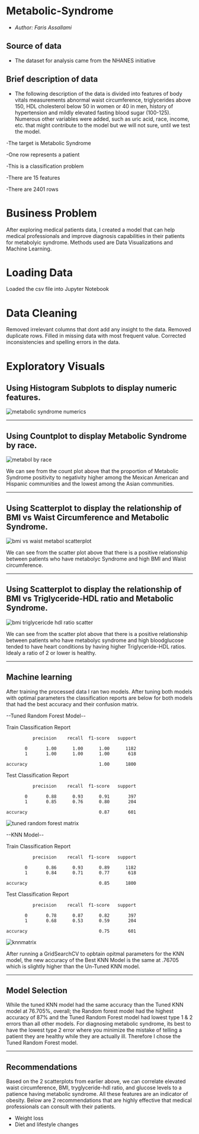 # Metabolic-Syndrome
- *Author: Faris Assallami*

## Source of data 
- The dataset for analysis came from the NHANES initiative

## Brief description of data 
- The following description of the data is divided into features of body vitals measurements abnormal waist circumference, triglycerides above 150, HDL cholesterol below 50 in women or 40 in men, history of hypertension and mildly elevated fasting blood sugar (100-125). Numerous other variables were added, such as uric acid, race, income, etc. that might contribute to the model but we will not sure, until we test the model.

-The target is Metabolic Syndrome

-One row represents a patient

-This is a classification problem

-There are 15 features

-There are 2401 rows


#  Business Problem

After exploring medical patients data, I created a model that can help medical professionals and improve diagnosis capabilities in their patients for metabolyic syndrome.  Methods used are Data Visualizations and Machine Learning.


#  Loading Data

Loaded the csv file into Jupyter Notebook

# Data Cleaning

Removed irrelevant columns that dont add any insight to the data.  Removed duplicate rows.  Filled in missing data with most frequent value.  Corrected inconsistencies and spelling errors in the data.

# Exploratory Visuals

## Using Histogram Subplots to display numeric features.

![metabolic syndrome numerics](https://user-images.githubusercontent.com/111199631/230153617-f42044a3-1cd9-45d3-9199-63bd27db8854.png)

---------------------------------------------

## Using Countplot to display Metabolic Syndrome by race.

![metabol by race](https://user-images.githubusercontent.com/111199631/230154006-a9346006-e3c1-4713-b260-9c30e8260680.png)

We can see from the count plot above that the proportion of Metabolic Syndrome positivity to negativity higher among the Mexican American and Hispanic communities and the lowest among the Asian communities.

----------------------------------------------

## Using Scatterplot to display the relationship of BMI vs Waist Circumference and Metabolic Syndrome.

![bmi vs waist metabol scatterplot](https://user-images.githubusercontent.com/111199631/230154656-35a84984-eb1f-4d2e-98f7-dbc62f516760.png)

We can see from the scatter plot above that there is a positive relationship between patients who have metabolyc Syndrome and high BMI and Waist circumference.

----------------------------------------------

## Using Scatterplot to display the relationship of BMI vs Triglyceride-HDL ratio and Metabolic Syndrome.

![bmi triglycericde hdl ratio scatter](https://user-images.githubusercontent.com/111199631/230155309-6b58f343-3259-48e5-b0f6-11402d797f19.png)

We can see from the scatter plot above that there is a positive relationship between patients who have metabolyc syndrome and high bloodglucose tended to have heart conditions by having higher Triglyceride-HDL ratios. Idealy a ratio of 2 or lower is healthy.

----------------------------------------------

## Machine learning

After training the processed data I ran two models.  After tuning both models with optimal parameters the classification reports are below for both models that had the best accuracy and their confusion matrix.

--Tuned Random Forest Model--

Train Classification Report 

              precision    recall  f1-score   support

           0       1.00      1.00      1.00      1182
           1       1.00      1.00      1.00       618

    accuracy                           1.00      1800


Test Classification Report 

              precision    recall  f1-score   support

           0       0.88      0.93      0.91       397
           1       0.85      0.76      0.80       204

    accuracy                           0.87       601
   


![tuned random forest matrix](https://user-images.githubusercontent.com/111199631/230163019-cf4c8d26-5de2-4ad0-909e-c3c27d64c735.png)





--KNN Model--

Train Classification Report 

              precision    recall  f1-score   support

           0       0.86      0.93      0.89      1182
           1       0.84      0.71      0.77       618

    accuracy                           0.85      1800
  

Test Classification Report 

              precision    recall  f1-score   support

           0       0.78      0.87      0.82       397
           1       0.68      0.53      0.59       204

    accuracy                           0.75       601
   

![knnmatrix](https://user-images.githubusercontent.com/111199631/230166397-09ca2cfa-7f3e-434a-9089-08121ef9bdc6.png)



After running a GridSearchCV to opbtain opitmal parameters for the KNN model, the new accuracy of the Best KNN Model is the same at .76705 which is slightly higher than the Un-Tuned KNN model.

-------------------------------------------------------

## Model Selection

While the tuned KNN model had the same accuracy than the Tuned KNN model at 76.705%, overall; the Random forest model had the highest accuracy of 87% and the Tuned Random Forest model had lowest type 1 & 2 errors than all other models.  For diagnosing metabolic syndrome, its best to have the lowest type 2 error where you minimize the mistake of telling a patient they are healthy while they are actually ill.  Therefore I chose the Tuned Random Forest model.

--------------------------------------------------------

## Recommendations

Based on the 2 scatterplots from earlier above, we can correlate elevated waist circumference, BMI, tryglyceride-hdl ratio, and glucose levels to a patience having metabolic syndrome.  All these features are an indicator of obesity.  Below are 2 recommendations that are highly effective that medical professionals can consult with their patients.

*   Weight loss
*   Diet and lifestyle changes
